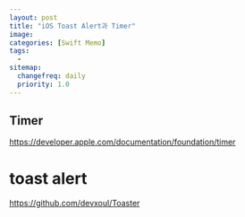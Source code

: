 ```yaml
---
layout: post
title: "iOS Toast Alert과 Timer"
image:
categories: [Swift Memo]
tags: 
  - 
sitemap:
  changefreq: daily
  priority: 1.0
---
```


## Timer

https://developer.apple.com/documentation/foundation/timer

# toast alert

https://github.com/devxoul/Toaster

